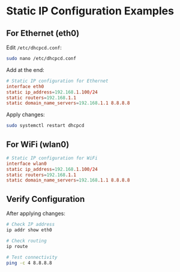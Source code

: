 # Static IP Configuration Examples

## For Ethernet (eth0)

Edit `/etc/dhcpcd.conf`:

```bash
sudo nano /etc/dhcpcd.conf
```

Add at the end:

```conf
# Static IP configuration for Ethernet
interface eth0
static ip_address=192.168.1.100/24
static routers=192.168.1.1
static domain_name_servers=192.168.1.1 8.8.8.8
```

Apply changes:
```bash
sudo systemctl restart dhcpcd
```

## For WiFi (wlan0)

```conf
# Static IP configuration for WiFi
interface wlan0
static ip_address=192.168.1.100/24
static routers=192.168.1.1
static domain_name_servers=192.168.1.1 8.8.8.8
```

## Verify Configuration

After applying changes:

```bash
# Check IP address
ip addr show eth0

# Check routing
ip route

# Test connectivity
ping -c 4 8.8.8.8
```
